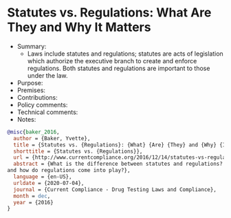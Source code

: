 # Statutes vs. Regulations: What Are They and Why It Matters

- Summary:
  - Laws include statutes and regulations; statutes are acts of legislation which authorize the executive branch to
      create and enforce regulations. Both statutes and regulations are important to those under the law.
- Purpose:
- Premises:
- Contributions:
- Policy comments:
- Technical comments:
- Notes:

```bib
@misc{baker_2016,
  author = {Baker, Yvette},
  title = {Statutes vs. {Regulations}: {What} {Are} {They} and {Why} {It} {Matters}},
  shorttitle = {Statutes vs. {Regulations}},
  url = {http://www.currentcompliance.org/2016/12/14/statutes-vs-regulations/},
  abstract = {What is the difference between statutes and regulations? Why does it matter? Where do statutes come from
and how do regulations come into play?},
  language = {en-US},
  urldate = {2020-07-04},
  journal = {Current Compliance - Drug Testing Laws and Compliance},
  month = dec,
  year = {2016}
}
```

